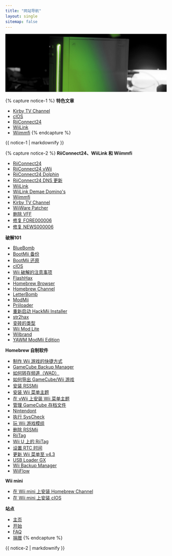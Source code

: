 ```yaml
---
title: "网站导航"
layout: single
sitemap: false
---
```


![Wii教程](/images/WiiTutorials.jpg)

{% capture notice-1 %}
**特色文章**

- [Kirby TV Channel](kirby-tv)
- [cIOS](cios)
- [RiiConnect24](riiconnect24)
- [WiiLink](wiilink)
- [Wiimmfi](wiimmfi)
{% endcapture %}
<div class="notice--info">{{ notice-1 | markdownify }}</div>

{% capture notice-2 %}
**RiiConnect24、WiiLink 和 Wiimmfi**

- [RiiConnect24](riiconnect24)
- [RiiConnect24 vWii](riiconnect24-vwii)
- [RiiConnect24 Dolphin](riiconnect24-dolphin)
- [RiiConnect24 DNS 更新](riiconnect24-dns-update)
- [WiiLink](wiilink)
- [WiiLink Demae Domino's](wiilink-demae-dominos)
- [Wiimmfi](wiimmfi)
- [Kirby TV Channel](kirby-tv)
- [WiiWare Patcher](wiiwarepatcher)
- [删除 VFF](deleting-vffs)
- [修复 FORE000006](riiconnect24-batteryfix)
- [修复 NEWS000006](news000006)

**破解101**

- [BlueBomb](bluebomb)
- [BootMii 备份](bootmii)
- [BootMii 还原](bootmiirecover)
- [cIOS](cios)
- [Wii 破解的注意事项](dosanddonts)
- [FlashHax](flashhax)
- [Homebrew Browser](hbb)
- [Homebrew Channel](hbc)
- [LetterBomb](letterbomb)
- [ModMii](modmii)
- [Priiloader](priiloader)
- [重新启动 HackMii Installer](hackmii)
- [str2hax](str2hax)
- [变砖的类型](bricks)
- [Wii Mod Lite](wiimodlite)
- [Wilbrand](wilbrand)
- [YAWM ModMii Edition](yawmme)

**Homebrew 自制软件**

- [制作 Wii 游戏的快捷方式](wiigsc)
- [GameCube Backup Manager](gcbackupmanager)
- [如何转存频道（WAD）](dump-wads)
- [如何导出 GameCube/Wii 游戏](dump-games)
- [安装 RSSMii](rssmii)
- [安装 Wii 菜单主题](themes)
- [在 vWii 上安装 Wii 菜单主题](themes-vwii)
- [管理 GameCube 存档文件](gcsaves)
- [Nintendont](nintendont)
- [执行 SysCheck](syscheck)
- [玩 Wii 游戏模组](riivolution)
- [删除 RSSMii](rssmii-remove)
- [RiiTag](riitag)
- [Wii U 上的 RiiTag](riitag-wiiu)
- [设置 RTC 时间](rtc)
- [更新 Wii 菜单至 v4.3](update)
- [USB Loader GX](usbloadergx)
- [Wii Backup Manager](wiibackupmanager)
- [WiiFlow](wiiflow)

**Wii mini**

- [在 Wii mini 上安装 Homebrew Channel](hbc-mini)
- [在 Wii mini 上安装 cIOS](cios-mini)

**站点**

- [主页](/)
- [开始](get-started)
- [FAQ](faq)
- [捐赠](donations)
{% endcapture %}
<div class="notice--primary">{{ notice-2 | markdownify }}</div>

